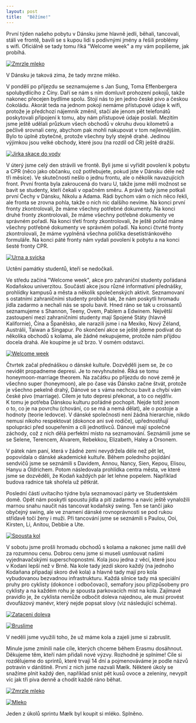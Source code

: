 ```yaml
---
layout: post
title:  "Běžíme!"
---
```


První týden našeho pobytu v&nbsp;Dánsku jsme hlavně jedli, běhali, tancovali, stáli ve frontě,
bavili se s&nbsp;kupou lidí s&nbsp;podivnými jmény
a řešili problémy s&nbsp;wifi.
Oficiálně se tady tomu říká "Welcome week" a my vám popíšeme, jak probíhá.

<a title="V Dánsku je taková zima, že tady mrzne mléko." class="fancybox" rel="group" href="{{ site.baseurl }}/img/post2/zmrzle-mleko.jpg"><img src="{{ site.baseurl }}/img/post2/zmrzle-mleko.sm.jpg" alt="Zmrzle mleko" />
</a>
<p class="caption">V Dánsku je taková zima, že tady mrzne mléko.</p>

V&nbsp;pondělí po příjezdu se seznamujeme s&nbsp;Jan Sung, Toma Effenbergera spolubydlícího z&nbsp;Číny.
Daří se nám s&nbsp;ním domluvit prohození pokojů, takže nakonec přecejen bydlíme spolu.
Stojí nás to jen jedno české pivo a českou čokoládu.
Akorát teda na jednom pokoji nemáme přístupové údaje k&nbsp;wifi, protože je předchozí nájemník změnil, stačí ale jenom pět telefonátů poskytovali připojení k&nbsp;tomu, aby nám přístupové údaje poslali.
Mezitím jsme ještě udělali průzkum všech obchodů v&nbsp;okruhu dvou kilometrů a pečlivě srovnali ceny, abychom pak mohli nakupovat v&nbsp;tom nejlevnějším. Bylo to úplně zbytečné, protože všechny byly stejně drahé.
Jedinou výjimkou jsou velké obchody, které jsou (na rozdíl od ČR) ještě dražší.

<a class="fancybox" rel="group" href="{{ site.baseurl }}/img/post2/jirka-skace-do-vody.jpg"><img src="{{ site.baseurl }}/img/post2/jirka-skace-do-vody.jpg" alt="Jirka skace do vody" />
</a>

V&nbsp;úterý jsme celý den strávili ve frontě.
Byli jsme si vyřídit povolení k&nbsp;pobytu a CPR (něco jako občanku, což potřebujete, pokud jste v&nbsp;Dánsku déle než tři měsíce).
Ve skutečnosti nešlo o&nbsp;jednu frontu, ale o&nbsp;několik navazujících front.
První fronta byla zakroucená do tvaru U, takže jsme měli možnost se bavit se studenty, kteří čekali v&nbsp;opačném směru. A&nbsp;právě tady jsme potkali první Čechy v&nbsp;Dánsku, Nikolu a Adama. Rádi bychom vám o&nbsp;nich něco řekli, ale fronta se zrovna pohla, takže o&nbsp;nich nic dalšího nevíme.
Na konci první fronty zkontrolovali, že máme všechny potřebné dokumenty.
Na konci druhé fronty zkontrolovali, že máme všechny potřebné dokumenty ve správném pořadí.
Na konci třetí fronty zkontrolovali, že ještě pořád máme všechny potřebné dokumenty ve správném pořadí.
Na konci čtvrté fronty zkontrolovali, že máme vyplněná všechna políčka desetistránkového formuláře.
Na konci páté fronty nám vydali povolení k&nbsp;pobytu a na konci šesté fronty CPR.

<a title="Uctění památky studentů, kteří se nedočkali" class="fancybox" rel="group" href="{{ site.baseurl }}/img/post2/urna.jpg"><img src="{{ site.baseurl }}/img/post2/urna.sm.jpg" alt="Urna a svicka" />
</a>
<p class="caption">Uctění památky studentů, kteří se nedočkali.</p>

Ve středu začíná "Welcome week", akce pro zahraniční studenty pořádaná Kodaňskou univerzitou.
Součástí akce jsou různé informativní přednášky, prohlídky kampusů a města a několik společenských aktivit.
Seznamovaní s&nbsp;ostatními zahraničními studenty probíhá tak, že nám poskytli hromadu jídla zadarmo a nechali nás se spolu bavit.
Hned ráno se tak u&nbsp;croissantů seznamujeme s&nbsp;Shannon, Teeny, Ovem, Pablem a Edwinem.
Největší zastoupení mezi zahraničními studenty mají Spojené Státy (hlavně Kalifornie), Čína a Španělsko, ale narazili jsme i na Mexiko, Nový Zéland, Austrálii, Taiwan a Singapur.
Po skončení akce se ještě jdeme podívat do několika obchodů s&nbsp;kolama, ale žádné nekupujeme, protože nám přijdou docela drahá.
Ale koupíme je už brzo. V&nbsp;osmém odstavci.

<a class="fancybox" rel="group" href="{{ site.baseurl }}/img/post2/welcome-week.jpg"><img src="{{ site.baseurl }}/img/post2/welcome-week.jpg" alt="Welcome week" />
</a>

Čtvrtek začal přednáškou o&nbsp;dánské kultuře.
Dozvěděli jsem se, že co nevidět propadneme depresi. Je to nevyhnutelné. Říká se tomu honeymoon-marriage theorem. Na začátku po příjezdu do nové země je všechno super (honeymoon), ale po čase vás Dánsko začne štvát, protože je všechno pekelně drahý, Dánové se s&nbsp;váma nechcou bavit a chybí vám české pivo (marriage). Cílem je tuto depresi překonat, a to co nejdřív. K&nbsp;tomu je potřeba Dánskou kulturu pořádné pochopit. Nejde totiž jenom o&nbsp;to, co je na povrchu (chování, co se má a nemá dělat), ale o&nbsp;postoje a hodnoty (teorie ledovce).
V&nbsp;dánské společnosti není žádná hierarchie, nikdo nemusí nikoho respektovat (dokonce ani své rodiče), upřednostňují spolupráci před soupeřením a cíli jednotlivců.
Dánové mají společné záchody, což z&nbsp;nich dělá perfektní místo na seznamování.
Seznámili jsme se se Selene, Terencem, Alvarem, Rebekkou, Elizabeth, Haley a Orsonem.

V&nbsp;pátek nám paní, která v&nbsp;žádné zemi nevydržela déle než pět let, popovídala o&nbsp;dánské akademické kultuře.
Během poledního pojídání sendvičů jsme se seznámili s&nbsp;Davidem, Annou, Nancy, Sien, Kepou, Elisou, Hanyu a Oldrichem.
Potom následovala prohlídka centra města, ve které jsme se dozvěděli, že Kodaň každých pár let lehne popelem.
Například budova radnice tak shořela už pětkrát.

Poslední částí uvítacího týdne byla seznamovací párty ve Studentském domě.
Opět nám  poskytli spoustu jídla a pití zadarmo a navíc ještě vynaložili marnou snahu naučit nás tancovat kodaňský swing.
Ten se tančí jako obyčejný swing, ale ve znamení dánské rovnoprávnosti se pod rukou střídavě točí ženy i muži.
Při tancování jsme se seznámili s&nbsp;Paulou, Ooi, Kirsten, Li, Anitou, Debbie a Ute.

<a class="fancybox" rel="group" href="{{ site.baseurl }}/img/post2/spousta-kol.jpg"><img src="{{ site.baseurl }}/img/post2/spousta-kol.jpg" alt="Spousta kol" />
</a>

V&nbsp;sobotu jsme prošli hromadu obchodů s&nbsp;kolama a nakonec jsme našli dvě za rozumnou cenu. Dobrou cenu jsme si museli usmlouvat našimi vyjednavačskými superschopnostmi.
Kola jsou jedna z&nbsp;věcí, které jsou v&nbsp;Kodani lepší než v&nbsp;Brně.
Na kole tady jezdí skoro každý (na jednoho Kodaňana připadají skoro dvě kola) a hlavně tady mají pro kola vybudovanou bezvadnou infrastrukturu.
Každá silnice tady má speciální pruhy pro cyklisty (dokonce i odbočovací), semafory jsou přizpůsobeny pro cyklisty a na každém rohu je spousta parkovacích míst na kola.
Zajímavé pravidlo je, že cyklista nemůže odbočit doleva najednou, ale musí provést dvoufázový manévr, který nejde popsat slovy (viz následující schéma).

<a class="fancybox" rel="group" href="{{ site.baseurl }}/img/post2/left-turn.jpg"><img src="{{ site.baseurl }}/img/post2/left-turn.sm.jpg" alt="Zataceni doleva" />
</a>

<a title="V neděli jsme využili toho, že už máme kola a zajeli jsme si zabruslit." class="fancybox" rel="group" href="{{ site.baseurl }}/img/post2/bruslime.jpg"><img src="{{ site.baseurl }}/img/post2/bruslime.jpg" alt="Bruslime" />
</a>
<p class="caption">V neděli jsme využili toho, že už máme kola a zajeli jsme si zabruslit.</p>


Minule jsme zmínili naše cíle, kterých chceme během Erasmu dosáhnout.
Děkujeme těm, kteří nám přidali nové výzvy. Rozhodně je splníme!
Cíle si rozdělujeme do sprintů, které trvají 14 dní a pojmenováváme je podle názvů potravin v&nbsp;dánštině.
První z&nbsp;nich jsme nazvali Mælk.
Některé úkoly se snažíme plnit každý den, například sníst pět kusů ovoce a zeleniny, nevypít víc jak tři piva denně a chodit každé ráno běhat.

<a class="fancybox" rel="group" href="{{ site.baseurl }}/img/post2/bezime.jpg"><img src="{{ site.baseurl }}/img/post2/bezime.jpg" alt="Zmrzle mleko"/></a>


<a title="Jeden z úkolů sprintu Mælk byl koupit si mléko. Splněno." class="fancybox" rel="group" href="{{ site.baseurl }}/img/post2/maelk.jpg"><img src="{{ site.baseurl }}/img/post2/maelk.jpg" alt="Mleko" />
</a>
<p class="caption">Jeden z&nbsp;úkolů sprintu Mælk byl koupit si mléko. Splněno.</p>

